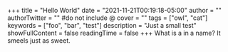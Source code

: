 +++
title = "Hello World"
date = "2021-11-21T00:19:18-05:00"
author = ""
authorTwitter = "" #do not include @
cover = ""
tags = ["owl", "cat"]
keywords = ["foo", "bar", "test"]
description = "Just a small test"
showFullContent = false
readingTime = false
+++
What is a in a name?
It smeels just as sweet.
